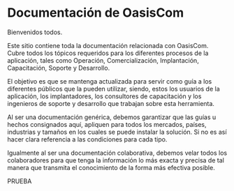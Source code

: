 ﻿
# <a name="OasisCom-technical-documentation-contributor-guide"></a>Documentación de OasisCom

Bienvenidos todos.

Este sitio contiene toda la documentación relacionada con OasisCom. Cubre todos los tópicos requeridos para los diferentes procesos de la aplicación, tales como Operación, Comercialización, Implantación, Capacitación, Soporte y Desarrollo.

El objetivo es que se mantenga actualizada para servir como guía a los diferentes públicos que la pueden utilizar, siendo, estos los usuarios de la aplicación, los implantadores, los consultores de capacitación y los ingenieros de soporte y desarrollo que trabajan sobre esta herramienta.

Al ser una documentación genérica, debemos garantizar que las guías u hechos consignados aquí, apliquen para todos los mercados, países, industrias y tamaños en los cuales se puede instalar la solución. Si no es así hacer clara referencia a las condiciones para cada tipo.

Igualmente al ser una documentación colaborativa, debemos velar todos los colaboradores para que tenga la información lo más exacta y precisa de tal manera que transmita el conocimiento de la forma más efectiva posible.

PRUEBA
